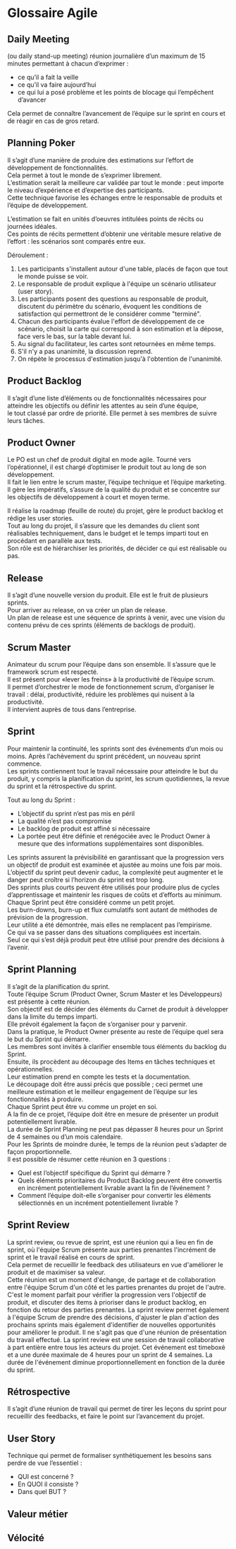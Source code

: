 # Glossaire Agile

## Daily Meeting

(ou daily stand-up meeting) réunion journalière d’un maximum de 15 minutes permettant à chacun d’exprimer :<br>
* ce qu’il a fait la veille<br>
* ce qu’il va faire aujourd’hui<br>
* ce qui lui a posé problème et les points de blocage qui l’empêchent d’avancer<br>

Cela permet de connaître l’avancement de l’équipe sur le sprint en cours et de réagir en cas de gros retard.

## Planning Poker

Il s’agit d’une manière de produire des estimations sur l’effort de développement de fonctionnalités.<br> 
Cela permet à tout le monde de s’exprimer librement.<br>
L’estimation serait la meilleure car validée par tout le monde : peut importe le niveau d’expérience et d’expertise des participants.<br>
Cette technique favorise les échanges entre le responsable de produits et l’équipe de développement.<br>

L’estimation se fait en unités d’oeuvres intitulées points de récits ou journées idéales.<br>
Ces points de récits permettent d’obtenir une véritable mesure relative de l’effort : les scénarios sont comparés entre eux.<br>

Déroulement :
1. Les participants s'installent autour d'une table, placés de façon que tout le monde puisse se voir.
2. Le responsable de produit explique à l'équipe un scénario utilisateur (user story).
3. Les participants posent des questions au responsable de produit, discutent du périmètre du scénario, évoquent les conditions de satisfaction qui permettront de le considérer comme "terminé".
4. Chacun des participants évalue l'effort de développement de ce scénario, choisit la carte qui correspond à son estimation et la dépose, face vers le bas, sur la table devant lui.
5. Au signal du facilitateur, les cartes sont retournées en même temps.
6. S'il n'y a pas unanimité, la discussion reprend.
7. On répète le processus d'estimation jusqu'à l'obtention de l'unanimité.


## Product Backlog

Il s’agit d’une liste d’éléments ou de fonctionnalités nécessaires pour atteindre les objectifs ou définir les attentes au sein d’une équipe,<br> le tout classé par ordre de priorité.
Elle permet à ses membres de suivre leurs tâches.

## Product Owner

Le PO est un chef de produit digital en mode agile. Tourné vers l’opérationnel, il est chargé d’optimiser le produit tout au long de son développement.<br>
Il fait le lien entre le scrum master, l’équipe technique et l’équipe marketing.<br>
Il gère les impératifs, s’assure de la qualité du produit et se concentre sur les objectifs de développement à court et moyen terme.<br>

Il réalise la roadmap (feuille de route) du projet, gère le product backlog et rédige les user stories.<br> 
Tout au long du projet, il s’assure que les demandes du client sont réalisables techniquement, dans le budget et le temps imparti tout en procédant en parallèle aux tests.<br>
Son rôle est de hiérarchiser les priorités, de décider ce qui est réalisable ou pas.

## Release

Il s’agit d’une nouvelle version du produit. Elle est le fruit de plusieurs sprints.<br>
Pour arriver au release, on va créer un plan de release.<br>
Un plan de release est une séquence de sprints à venir, avec une vision du contenu prévu de ces sprints (éléments de backlogs de produit).

## Scrum Master

Animateur du scrum pour l’équipe dans son ensemble. Il s’assure que le framework scrum est respecté.<br>
Il est présent pour «lever les freins» à la productivité de l’équipe scrum.<br>
Il permet d’orchestrer le mode de fonctionnement scrum, d’organiser le travail : délai, productivité, réduire les problèmes qui nuisent à la productivité.<br>
Il intervient auprès de tous dans l’entreprise.<br>

## Sprint

Pour maintenir la continuité, les sprints sont des événements d’un mois ou moins. Après l’achèvement du sprint précédent, un nouveau sprint commence.<br>
Les sprints contiennent tout le travail nécessaire pour atteindre le but du produit, y compris la planification du sprint, les scrum quotidiennes, la revue du sprint et la rétrospective du sprint.<br>

Tout au long du Sprint :
* L’objectif du sprint n’est pas mis en péril
* La qualité n’est pas compromise
* Le backlog de produit est affiné si nécessaire
* La portée peut être définie et renégociée avec le Product Owner à mesure que des informations supplémentaires sont disponibles.

Les sprints assurent la prévisibilité en garantissant que la progression vers un objectif de produit est examinée et ajustée au moins une fois par mois.<br>
L’objectif du sprint peut devenir caduc, la complexité peut augmenter et le danger peut croître si l’horizon du sprint est trop long.<br>
Des sprints plus courts peuvent être utilisés pour produire plus de cycles d’apprentissage et maintenir les risques de coûts et d’efforts au minimum.<br> 
Chaque Sprint peut être considéré comme un petit projet.<br>
Les burn-downs, burn-up et flux cumulatifs sont autant de méthodes de prévision de la progression.<br>
Leur utilité a été démontrée, mais elles ne remplacent pas l’empirisme.<br>
Ce qui va se passer dans des situations compliquées est incertain.<br>
Seul ce qui s’est déjà produit peut être utilisé pour prendre des décisions à l’avenir.<br>

## Sprint Planning

Il s’agit de la planification du sprint.<br>
Toute l’équipe Scrum (Product Owner, Scrum Master et les Développeurs) est présente à cette réunion.<br> 
Son objectif est de décider des éléments du Carnet de produit à développer dans la limite du temps imparti.<br> 
Elle prévoit également la façon de s’organiser pour y parvenir.<br>
Dans la pratique, le Product Owner présente au reste de l’équipe quel sera le but du Sprint qui démarre.<br> 
Les membres sont invités à clarifier ensemble tous éléments du backlog du Sprint.<br> 
Ensuite, ils procèdent au découpage des Items en tâches techniques et opérationnelles.<br> 
Leur estimation prend en compte les tests et la documentation.<br> 
Le découpage doit être aussi précis que possible ; ceci permet une meilleure estimation et le meilleur engagement de l’équipe sur les fonctionnalités à produire.<br>
Chaque Sprint peut être vu comme un projet en soi.<br> 
A la fin de ce projet, l’équipe doit être en mesure de présenter un produit potentiellement livrable.<br>
La durée de Sprint Planning ne peut pas dépasser 8 heures pour un Sprint de 4 semaines ou d’un mois calendaire.<br> 
Pour les Sprints de moindre durée, le temps de la réunion peut s’adapter de façon proportionnelle.<br>
Il est possible de résumer cette réunion en 3 questions :
* Quel est l’objectif spécifique du Sprint qui démarre ?
* Quels éléments prioritaires du Product Backlog peuvent être convertis en incrément potentiellement livrable avant la fin de l’événement ?
* Comment l’équipe doit-elle s’organiser pour convertir les éléments sélectionnés en un incrément potentiellement livrable ?

## Sprint Review

La sprint review, ou revue de sprint, est une réunion qui a lieu en fin de sprint, où l'équipe Scrum présente aux parties prenantes l'incrément de sprint et le travail réalisé en cours de sprint.<br> 
Cela permet de recueillir le feedback des utilisateurs en vue d'améliorer le produit et de maximiser sa valeur.<br>
Cette réunion est un moment d'échange, de partage et de collaboration entre l'équipe Scrum d'un côté et les parties prenantes du projet de l'autre.
C'est le moment parfait pour vérifier la progression vers l'objectif de produit, et discuter des items à prioriser dans le product backlog, en fonction du retour des parties prenantes.
La sprint review permet également à l'équipe Scrum de prendre des décisions, d'ajuster le plan d'action des prochains sprints mais également d'identifier de nouvelles opportunités pour améliorer le produit.
Il ne s'agit pas que d'une réunion de présentation du travail effectué. La sprint review est une session de travail collaborative à part entière entre tous les acteurs du projet.
Cet événement est timeboxé et a une durée maximale de 4 heures pour un sprint de 4 semaines. La durée de l'événement diminue proportionnellement en fonction de la durée du sprint.

## Rétrospective

Il s’agit d’une réunion de travail qui permet de tirer les leçons du sprint pour recueillir des feedbacks, et faire le point sur l’avancement du projet.

## User Story

Technique qui permet de formaliser synthétiquement les besoins sans perdre de vue l’essentiel :
* QUI est concerné ?
* En QUOI il consiste ?
* Dans quel BUT ?

## Valeur métier



## Vélocité

